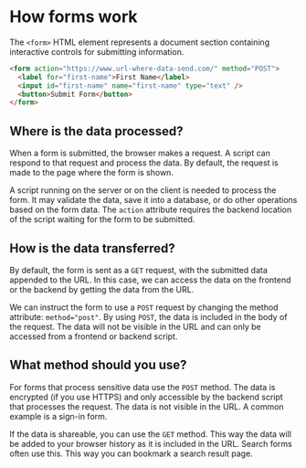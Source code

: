# How forms work

The `<form>` HTML element represents a document section containing interactive controls for submitting information.

```html
<form action="https://www.url-where-data-send.com/" method="POST">
  <label for="first-name">First Name</label>
  <input id="first-name" name="first-name" type="text" />
  <button>Submit Form</button>
</form>
```

## Where is the data processed?

When a form is submitted, the browser makes a request. A script can respond to that request and process the data. By default, the request is made to the page where the form is shown.

A script running on the server or on the client is needed to process the form. It may validate the data, save it into a database, or do other operations based on the form data. The `action` attribute requires the backend location of the script waiting for the form to be submitted.

## How is the data transferred?

By default, the form is sent as a `GET` request, with the submitted data appended to the URL. In this case, we can access the data on the frontend or the backend by getting the data from the URL.

We can instruct the form to use a `POST` request by changing the method attribute: `method="post"`. By using `POST`, the data is included in the body of the request. The data will not be visible in the URL and can only be accessed from a frontend or backend script.

## What method should you use?

For forms that process sensitive data use the `POST` method. The data is encrypted (if you use HTTPS) and only accessible by the backend script that processes the request. The data is not visible in the URL. A common example is a sign-in form.

If the data is shareable, you can use the `GET` method. This way the data will be added to your browser history as it is included in the URL. Search forms often use this. This way you can bookmark a search result page.
